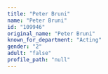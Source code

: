 ```yaml
---
title: "Peter Bruni"
name: "Peter Bruni"
id: "109946"
original_name: "Peter Bruni"
known_for_department: "Acting"
gender: "2"
adult: "false"
profile_path: "null"
---
```

